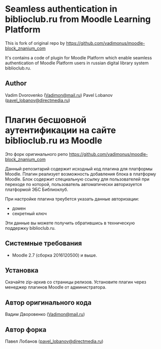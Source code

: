 Seamless authentication in biblioclub.ru from Moodle Learning Platform 
===============================

This is fork of original repo by https://github.com/vadimonus/moodle-block_znanium_com

It's contains a code of plugin for Moodle Platform which enable seamless authentication
of Moodle Platform users in russian digital library system biblioclub.ru. 

Author
------
Vadim Dvorovenko (Vadimon@mail.ru)
Pavel Lobanov (pavel_lobanov@directmedia.ru)

Плагин бесшовной аутентификации на сайте biblioclub.ru из Moodle
========================================

Это форк оригинального репо https://github.com/vadimonus/moodle-block_znanium_com

Данный репозитарий содержит исходный код плагина для платформы Moodle.
Плагин реализует возможность добавления блока в платформу Moodle. Блок содержит специальную ссылку для 
пользователей при переходе по которой, пользователь автоматически авторизуется платформой ЭБС Библиоклуб.

При настройке плагина треубется указать данные авторизации:
- домен
- секретный ключ

Эти данные вы можете получить обратившись в техническую поддержку biblioclub.ru.

Системные требования
--------------------
- Moodle 2.7 (сборка 2016120500) и выше.

Установка
---------
Скачайте zip-архив со страницы релизов. Установите плагин через менеджер плагинов Moodle от администратора.

Автор оригинального кода
------
Вадим Дворовенко (Vadimon@mail.ru)

Автор форка
------
Павел Лобанов (pavel_lobanov@directmedia.ru)

